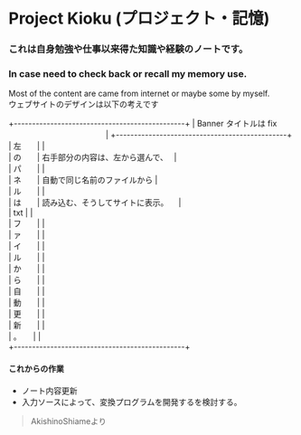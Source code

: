 # Project Kioku (プロジェクト・記憶)
### これは自身勉強や仕事以来得た知識や経験のノートです。
### In case need to check back or recall my memory use.

Most of the content are came from internet or maybe some by myself.   
ウェブサイトのデザインは以下の考えです   

<div>
+-----------------------------------------------+   
|      Banner タイトルは fix 　　　　　　　　　　　　 |   
+-----------------------------------------------+   
| 左　　|                                        | <br>
| の　　|   右手部分の内容は、左から選んで、　         | <br>
| パ　　|                                        | <br>
| ネ　　|    自動で同じ名前のファイルから             | <br>
| ル　　|                                        | <br>
| は　　|    読み込む、そうしてサイトに表示。        　| <br>
| txt  |                                        | <br>
| フ　　|                                        | <br>
| ァ　　|                                        | <br>
| イ　　|                                        | <br>
| ル　　|                                        | <br>
| か　　|                                        | <br>
| ら　　|                                        | <br>
| 自　　|                                        | <br>
| 動　　|                                        | <br>
| 更　　|                                        | <br>
| 新　　|                                        | <br>
| 。　　|                                        | <br>
+-----------------------------------------------+ <br>
</div>

#### これからの作業

* ノート内容更新
* 入力ソースによって、変換プログラムを開発するを検討する。



> AkishinoShiameより